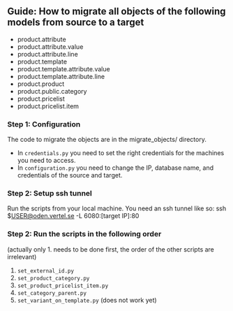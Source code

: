 ## Guide: How to migrate all objects of the following models from source to a target
  * product.attribute
  * product.attribute.value
  * product.attribute.line
  * product.template
  * product.template.attribute.value
  * product.template.attribute.line
  * product.product 
  * product.public.category
  * product.pricelist
  * product.pricelist.item

### Step 1: Configuration
The code to migrate the objects are in the migrate_objects/ directory.

* In `credentials.py` you need to set the right credentials for the machines you need to access.
* In `configuration.py` you need to change the IP, database name, and credentials of the source and target.

### Step 2: Setup ssh tunnel
Run the scripts from your local machine. You need an ssh tunnel like so: ssh $USER@oden.vertel.se -L 6080:[target IP]:80

### Step 2: Run the scripts in the following order
(actually only 1. needs to be done first, the order of the other scripts are irrelevant)
1. `set_external_id.py`
2. `set_product_category.py`
3. `set_product_pricelist_item.py`
4. `set_category_parent.py`
5. `set_variant_on_template.py` (does not work yet)
